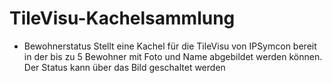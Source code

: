 # TileVisu-Kachelsammlung

- Bewohnerstatus
Stellt eine Kachel für die TileVisu von IPSymcon bereit in der bis zu 5 Bewohner mit Foto und Name abgebildet werden können.
Der Status kann über das Bild geschaltet werden
